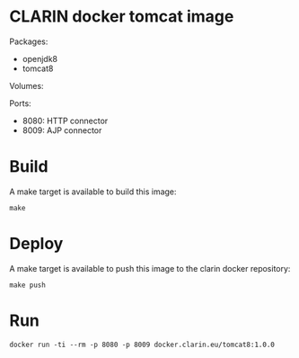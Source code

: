 # CLARIN docker tomcat image

Packages:

* openjdk8
* tomcat8

Volumes:

Ports:

* 8080: HTTP connector
* 8009: AJP connector

# Build

A make target is available to build this image:

```
make
```

# Deploy

A make target is available to push this image to the clarin docker repository:

```
make push
```

# Run

```
docker run -ti --rm -p 8080 -p 8009 docker.clarin.eu/tomcat8:1.0.0
```